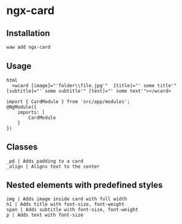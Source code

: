 # ngx-card

## Installation

```sh
waw add ngx-card
```

## Usage
```
html
  <wcard [image]="'folder\\file.jpg'"  [title]="' some title'" [subtitle]="' some subtitle'" [text]="' some text'"></wcard>
```
```
import { CardModule } from 'src/app/modules';
@NgModule({
    imports: [
        CardModule
    ]
})
```

## Classes
```
_pd | Adds padding to a card
_align | Aligns text to the center
```

## Nested elements with predefined styles
```
img | Adds image inside card with full width 
h1 | Adds title with font-size, font-weight
span | Adds subtitle with font-size, font-weight
p | Adds text with font-size
```
